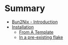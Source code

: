 # Summary

- [Bun2Nix - Introduction](./bun2nix.md)
- [Installation](./installation.md)
    - [From A Template](./template-installation.md)
    - [In a pre-existing flake](./flake-installation.md)
